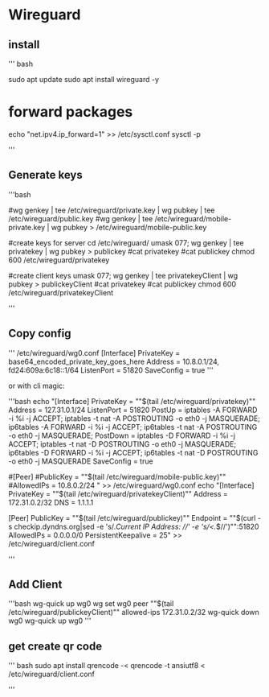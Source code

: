 # Wireguard 

## install 

''' bash 

sudo apt update
sudo apt install wireguard -y
# forward packages 
echo "net.ipv4.ip_forward=1" >> /etc/sysctl.conf
sysctl -p

'''

## Generate keys 

'''bash 

#wg genkey | tee /etc/wireguard/private.key | wg pubkey | tee /etc/wireguard/public.key
#wg genkey | tee /etc/wireguard/mobile-private.key | wg pubkey > /etc/wireguard/mobile-public.key

#create keys for server
cd /etc/wireguard/
umask 077; wg genkey | tee privatekey | wg pubkey > publickey
#cat privatekey
#cat publickey
chmod 600 /etc/wireguard/privatekey

#create client keys
umask 077; wg genkey | tee privatekeyClient | wg pubkey > publickeyClient
#cat privatekey
#cat publickey
chmod 600 /etc/wireguard/privatekeyClient

'''
<!---
### Für IPv6 
'''bash
printf echo "$(date +%s%N)""$(cat /var/lib/dbus/machine-id)" | sha1sum | cut -c 31 - 
'''
-->
## Copy config 

'''
/etc/wireguard/wg0.conf
[Interface]
PrivateKey = base64_encoded_private_key_goes_here
Address = 10.8.0.1/24, fd24:609a:6c18::1/64
ListenPort = 51820
SaveConfig = true
'''

or with cli magic: 

'''bash 
echo "[Interface]
PrivateKey = ""$(tail /etc/wireguard/privatekey)""
Address = 127.31.0.1/24
ListenPort = 51820
PostUp = iptables -A FORWARD -i %i -j ACCEPT; iptables -t nat -A POSTROUTING -o eth0 -j MASQUERADE; ip6tables -A FORWARD -i %i -j ACCEPT; ip6tables -t nat -A POSTROUTING -o eth0 -j MASQUERADE;
PostDown = iptables -D FORWARD -i %i -j ACCEPT; iptables -t nat -D POSTROUTING -o eth0 -j MASQUERADE; ip6tables -D FORWARD -i %i -j ACCEPT; ip6tables -t nat -D POSTROUTING -o eth0 -j MASQUERADE
SaveConfig = true


#[Peer]
#PublicKey = ""$(tail /etc/wireguard/mobile-public.key)""
#AllowedIPs = 10.8.0.2/24
" >> /etc/wireguard/wg0.conf
echo "[Interface] 
PrivateKey = ""$(tail /etc/wireguard/privatekeyClient)""
Address = 172.31.0.2/32 
DNS = 1.1.1.1

[Peer] 
PublicKey = ""$(tail /etc/wireguard/publickey)""
Endpoint = ""$(curl -s checkip.dyndns.org|sed -e 's/.*Current IP Address: //' -e 's/<.*$//')"":51820 
AllowedIPs = 0.0.0.0/0
PersistentKeepalive = 25" >> /etc/wireguard/client.conf

'''

## Add Client 

'''bash 
wg-quick up wg0
wg set wg0 peer ""$(tail /etc/wireguard/publickeyClient)"" allowed-ips 172.31.0.2/32
wg-quick down wg0
wg-quick up wg0
'''
<!---
## activate ipv4 

'''bash
sudo nano /etc/sysctl.conf
'''

and uncomment 

'''
net.ipv4.ip_forward=1
'''

and than load the new values with: 

'''bash 

sudo sysctl -p
'''

## try to ignore step 5 

## starting the wireguard server 

sudo systemctl enable wg-quick@wg0.service
sudo systemctl start wg-quick@wg0.service


## create mobile auth file 

'''bash
echo "[Interface]
PrivateKey = ""$(tail /etc/wireguard/mobile-private.key)""
Address = 10.8.0.1/24
ListenPort = 51820
DNS = 1.1.1.1

[Peer]
PublicKey = ""$(tail /etc/wireguard/public.key)""
Endpoint = ""$(curl -s checkip.dyndns.org|sed -e 's/.*Current IP Address: //' -e 's/<.*$//'
)"":51820
AllowedIPs = 0.0.0.0/0" >> /etc/wireguard/mobile.conf
'''
-->
## get create qr code 
''' bash 
sudo apt install qrencode -< 
qrencode -t ansiutf8 < /etc/wireguard/client.conf

'''
